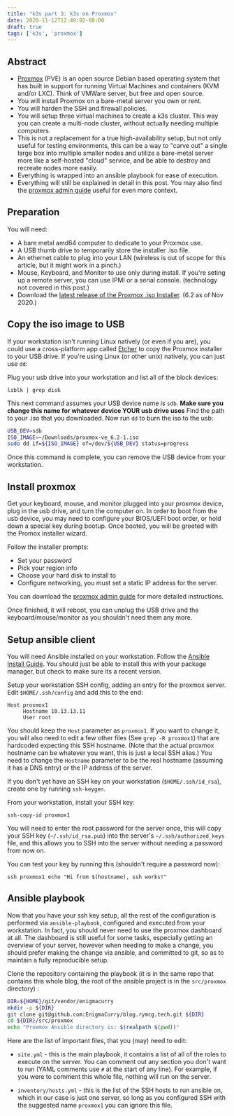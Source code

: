 ```yaml
---
title: "k3s part 3: k3s on Proxmox"
date: 2020-11-12T12:49:02-08:00
draft: true
tags: ['k3s', 'proxmox']
---
```


## Abstract

 * [Proxmox](https://www.proxmox.com) (PVE) is an open source Debian based
   operating system that has built in support for running Virtual Machines and
   containers (KVM and/or LXC). Think of VMWare server, but free and open
   source.
 * You will install Proxmox on a bare-metal server you own or rent.
 * You will harden the SSH and firewall policies.
 * You will setup three virtual machines to create a k3s cluster. This way you
   can create a multi-node cluster, without actually needing multiple computers.
 * This is not a replacement for a true high-availability setup, but not only
   useful for testing environments, this can be a way to "carve out" a single
   large box into multiple smaller nodes and utilize a bare-metal server more
   like a self-hosted "cloud" service, and be able to destroy and recreate nodes
   more easily.
 * Everything is wrapped into an ansible playbook for ease of execution.
 * Everything will still be explained in detail in this post. You may also find
the [proxmox admin guide](https://www.proxmox.com/en/downloads/item/proxmox-ve-admin-guide-for-6-x) useful for even more context.
 
## Preparation

You will need:

 * A bare metal amd64 computer to dedicate to your Proxmox use.
 * A USB thumb drive to temporarily store the installer .iso file.
 * An ethernet cable to plug into your LAN (wireless is out of scope for this
   article, but it might work in a pinch.)
 * Mouse, Keyboard, and Monitor to use only during install. If you're seting up
   a remote server, you can use IPMI or a serial console. (technology not
   covered in this post.)
 * Download the [latest release of the Proxmox .iso
   Installer](https://www.proxmox.com/en/downloads/category/iso-images-pve).
   (6.2 as of Nov 2020.)
 
## Copy the iso image to USB

If your workstation isn't running Linux natively (or even if you are), you could
use a cross-platform app called [Etcher](https://www.balena.io/etcher/) to copy
the Proxmox installer to your USB drive. If you're using Linux (or other unix)
natively, you can just use `dd`:

Plug your usb drive into your workstation and list all of the block devices:

```
lsblk | grep disk
```

This next command assumes your USB device name is `sdb`. **Make sure you change
this name for whatever device YOUR usb drive uses** Find the path to your .iso
that you downloaded. Now run `dd` to burn the iso to the usb:

```bash
USB_DEV=sdb
ISO_IMAGE=~/Downloads/proxmox-ve_6.2-1.iso
sudo dd if=${ISO_IMAGE} of=/dev/${USB_DEV} status=progress
```

Once this command is complete, you can remove the USB device from your
workstation.

## Install proxmox

Get your keyboard, mouse, and monitor plugged into your proxmox device, plug in
the usb drive, and turn the computer on. In order to boot from the usb device,
you may need to configure your BIOS/UEFI boot order, or hold down a special key
during bootup. Once booted, you will be greeted with the Promox installer
wizard.

Follow the installer prompts:
 * Set your password
 * Pick your region info
 * Choose your hard disk to install to
 * Configure networking, you must set a static IP address for the server.

You can download the [proxmox admin
guide](https://www.proxmox.com/en/downloads/item/proxmox-ve-admin-guide-for-6-x)
for more detailed instructions.

Once finished, it will reboot, you can unplug the USB drive and the
keyboard/mouse/monitor as you shouldn't need them any more.

## Setup ansible client

You will need Ansible installed on your workstation. Follow the [Ansible Install
    Guide](https://docs.ansible.com/ansible/latest/installation_guide/intro_installation.html).
    You should just be able to install this with your package manager, but check
    to make sure its a recent version.

Setup your workstation SSH config, adding an entry for the proxmox server. Edit
`$HOME/.ssh/config` and add this to the end:

```
Host proxmox1
     Hostname 10.13.13.11
     User root
```

You should keep the `Host` parameter as `proxmox1`. If you want to change it,
you will also need to edit a few other files (See `grep -R proxmox1`) that are
hardcoded expecting this SSH hostname. (Note that the actual proxmox hostname
can be whatever you want, this is just a local SSH alias.) You need to change
the `Hostname` parameter to be the real hostname (assuming it has a DNS entry)
or the IP address of the server.

If you don't yet have an SSH key on your workstation (`$HOME/.ssh/id_rsa`),
create one by running `ssh-keygen`.

From your workstation, install your SSH key:

```
ssh-copy-id proxmox1
```

You will need to enter the root password for the server once, this will copy
your SSH key (`~/.ssh/id_rsa.pub`) into the server's `~/.ssh/authorized_keys`
file, and this allows you to SSH into the server without needing a password from
now on.

You can test your key by running this (shouldn't require a password now):

```
ssh proxmox1 echo "Hi from $(hostname), ssh works!"
```

## Ansible playbook

Now that you have your ssh key setup, all the rest of the configuration is
performed via `ansible-playbook`, configured and executed from your workstation.
In fact, you should never need to use the proxmox dashboard at all. The
dashboard is still useful for some tasks, especially getting an overview of your
server, however when needing to make a change, you should prefer making the
change via ansible, and committed to git, so as to maintain a fully reproducible
setup.

Clone the repository containing the playbook (it is in the same repo that
contains this whole blog, the root of the ansible project is in the
`src/proxmox` directory) :

```bash
DIR=${HOME}/git/vendor/enigmacurry
mkdir -p ${DIR}
git clone git@github.com:EnigmaCurry/blog.rymcg.tech.git ${DIR}
cd ${DIR}/src/proxmox
echo "Proxmox Ansible directory is: $(realpath $(pwd))"
```

Here are the list of important files, that you (may) need to edit:

 * `site.yml` - this is the main playbook, it contains a list of all of the
   roles to execute on the server. You can comment out any section you don't
   want to run (YAML comments use `#` at the start of any line). For example, if
   you were to comment this whole file, nothing will run on the server.
 
 * `inventory/hosts.yml` - this is the list of the SSH hosts to run ansible on,
   which in our case is just one server, so long as you configured SSH with the
   suggested name `proxmox1` you can ignore this file.
